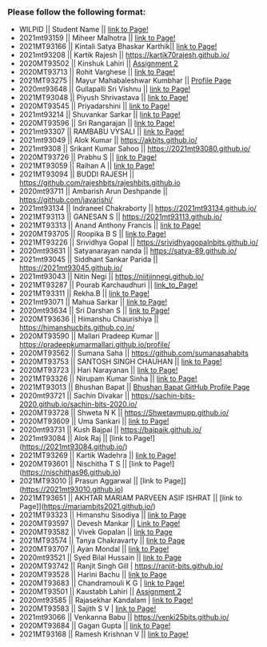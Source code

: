 ### Please follow the following format: ###
* WILPID      ||     Student Name             ||        [link to Page!](http://google.com)
* 2021mt93159 ||  Miheer Malhotra             ||  [link to Page!](https://miheerbits.github.io/)
* 2021MT93166 || Kintali Satya Bhaskar Karthik|| [link to Page!](https://satya-bhaskar-karthik.github.io/)
* 2021mt93208 ||  Kartik Rajesh               ||  https://kartik70rajesh.github.io/
* 2020MT93502 || Kinshuk Lahiri               || [Assignment 2](https://kinshuk-2020mt93502.github.io/)
* 2020MT93713 || Rohit Varghese               || [link to Page!](https://rohitvarghese96.github.io/)
* 2021MT93275 || Mayur Mahabaleshwar Kumbhar  || [Profile Page](https://themayurkumbhar.github.io/)
* 2020mt93648 ||     Gullapalli Sri Vishnu    ||        [link to Page!](https://srivishnu-g.github.io/)
* 2021MT93048 || Piyush Shrivastava           || [link to Page!](http://piyushshri.github.io)
* 2020MT93545 ||     Priyadarshini            ||        [link to Page!](https://priyadarshinibits.github.io/)
* 2021mt93214 || Shuvankar Sarkar || [link to Page!](https://sonu041.github.io/)
* 2020MT93596 ||     Sri Rangarajan ||        [link to Page!](https://rangabits.github.io/)
* 2021mt93307 ||  RAMBABU VYSALI ||      [link to Page!]([http://google.com](https://vysalirambabu.github.io/))
* 2021mt93049 || Alok Kumar || https://akbits.github.io/
* 2021mt9308  || Srikant Kumar Sahoo || https://2021mt93080.github.io/
* 2020MT93726 || Prabhu S || [link to Page!](https://prabhus489.github.io/)
* 2021MT93059 ||   Raihan A   ||   [link to Page!](https://raihanameen.github.io)
* 2021MT93094 || BUDDI RAJESH || https://github.com/rajeshbits/rajeshbits.github.io
* 2020mt93711 || Ambarish Arun Deshpande ||  https://github.com/javarishi/
* 2021mt93134 || Indraneel Chakraborty ||  https://2021mt93134.github.io/
* 2021MT93113 ||  GANESAN S ||   https://2021mt93113.github.io/
* 2021MT93313 || Anand Anthony Francis || [link to Page!](https://anandanthonybits.github.io/)
* 2020MT93705 ||     Roopika B S      || [link to Page!](https://roopikasrinivas.github.io/)
* 2021MT93226 || Srividhya Gopal  ||     https://srividhyagopalnbits.github.io/
* 2020mt93631 ||  Satyanarayan nanda  || https://satya-89.github.io/
* 2021mt93045 ||  Siddhant Sankar Parida || https://2021mt93045.github.io/
* 2021mt93043 || Nitin Negi || https://niitiinnegi.github.io/
* 2021MT93287 || Pourab Karchaudhuri || [link_to_Page!](https://pourabkarchaudhuri.github.io/)
* 2021MT93311 ||     Rekha.B ||        [link to Page!](https://rekha091216.github.io/)
* 2021mt93071 ||     Mahua Sarkar ||        [link to Page!](https://mahuasarkar.github.io/) 
* 2020mt93634 || Sri Darshan S || [link to Page!](https://sridarshans.github.io/) 
* 2020MT93636 || Himanshu Chaurishiya || https://himanshucbits.github.co.in/
* 2020MT93590 || Mallari Pradeep Kumar || https://pradeepkumarmallari.github.io/profile/
* 2020MT93562 ||    Sumana Saha      ||      https://github.com/sumanasahabits
* 2020MT93753 || SANTOSH SINGH CHAUHAN || [link to Page!](https://santoshbits.github.io)
* 2020MT93723 || Hari Narayanan || [link to Page!](https://pnhari.github.io/)
* 2021MT93326 || Nirupam Kumar Sinha || [link to Page!](https://nirupambitspilani.github.io/)
* 2021MT93013 || Bhushan Bapat || [Bhushan Bapat GitHub Profile Page](https://bhushanbapat.github.io/)
* 2020mt93721 || Sachin Divakar || https://sachin-bits-2020.github.io/sachin-bits-2020.io/
* 2020MT93728 || Shweta N K || https://Shwetavmupp.github.io/
* 2020MT93609 || Uma Sankari || [link to Page!](https://umasankaribits.github.io/)
* 2020mt93731 || Kush Bajpai || https://bajpaik.github.io/
* 2021mt93084 || Alok Raj || [link to Page!] (https://2021mt93084.github.io/)
* 2021MT93269 || Kartik Wadehra || [link to Page!](https://censorcarnage.github.io/)
* 2020MT93601 || Nischitha T S || [link to Page!] (https://nischithas96.github.io)
* 2021MT93010 || Prasun Aggarwal || [link to Page]](https://2021mt93010.github.io)
* 2021MT93651 || AKHTAR MARIAM PARVEEN ASIF ISHRAT || [link to Page]](https://mariambits2021.github.io/)
* 2021MT93323 || Himanshu Sisodiya || [link to Page](https://i-siso.github.io)
* 2020MT93597 || Devesh Mankar || [Link to Page!](https://deveshub.github.io)
* 2020MT93582 || Vivek Gopalan || [link to Page](https://vivekgopal-bits.github.io/)
* 2021MT93574 || Tanya Chakravarty || [link to Page](https://tanya93574.github.io/)
* 2020MT93707 || Ayan Mondal || [link to Page!](https://ayanmondal7m.github.io/)
* 2020mt93521 || Syed Bilal Hussain || [link to Page]([https://i-siso.github.io](https://github.com/syedbilal2112))
* 2020MT93742 || Ranjit Singh Gill | https://ranjit-bits.github.io/
* 2020MT93528 || Harini Bachu || [link to Page](https://github.com/harinibachu)
* 2020MT93683 || Chandramouli K G | [link to Page!](https://chandrabits.github.io/)
* 2020MT93501 || Kaustabh Lahiri  || [Assignment 2](https://kaustabh13.github.io/)
* 2020mt93585 || Rajasekhar Kandalam | [link to Page!](https://rkandalam.github.io/)
* 2020MT93583 || Sajith S V | [link to Page!](https://2020mt93583.github.io/)
* 2021mt93066 || Venkanna Babu || https://venki25bits.github.io/
* 2020MT93684 || Gagan Gupta || [link to Page!](https://gagangupta.xyz/)
* 2021MT93168 || Ramesh Krishnan V || [link to Page!](https://github.com/rameshkrishnanv2611)

